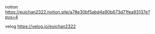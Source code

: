 notion  https://euichan2322.notion.site/a78e30bf5abd4a90b673d71fea93137e?pvs=4


velog   https://velog.io/euichan2322
